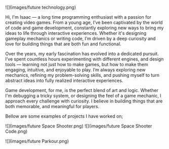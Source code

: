 ![](images/future technology.png)

Hi, I'm Isaac — a long time programming enthusiast with a passion for creating video games. From a young age, I’ve been captivated by the world of code and game development, constantly exploring new ways to bring my ideas to life through interactive experiences. Whether it's designing gameplay mechanics or writing code, I’m driven by a deep curiosity and love for building things that are both fun and functional.

Over the years, my early fascination has evolved into a dedicated pursuit. I’ve spent countless hours experimenting with different engines, and design tools — learning not just how to make games, but how to make them engaging, intuitive, and enjoyable to play. I’m always exploring new mechanics, refining my problem-solving skills, and pushing myself to turn abstract ideas into fully realized interactive experiences.

Game development, for me, is the perfect blend of art and logic. Whether I'm debugging a tricky system, or designing the feel of a game mechanic, I approach every challenge with curiosity. I believe in building things that are both memorable, and meaningful for players.

Bellow are some examples of projects I have worked on;

![](images/future Space Shooter.png)
![](images/future Space Shooter Code.png)



![](images/future Parkour.png)
